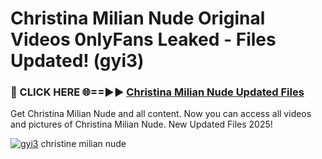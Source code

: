 # Christina Milian Nude Original Videos 0nlyFans Leaked - Files Updated! (gyi3)

<h3>🔴 CLICK HERE 🌐==►► <a href="https://tinyurl.com/52m3yx9h" rel="nofollow">Christina Milian Nude Updated Files</a></h3>

Get Christina Milian Nude and all content. Now you can access all videos and pictures of Christina Milian Nude. New Updated Files 2025!

[![gyi3](https://i.imgur.com/TnHtlc8.gif)](https://tinyurl.com/52m3yx9h)
christine milian nude